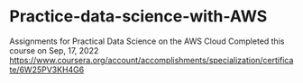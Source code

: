 # Practice-data-science-with-AWS
Assignments for Practical Data Science on the AWS Cloud
Completed this course on Sep, 17, 2022
https://www.coursera.org/account/accomplishments/specialization/certificate/6W25PV3KH4G6
